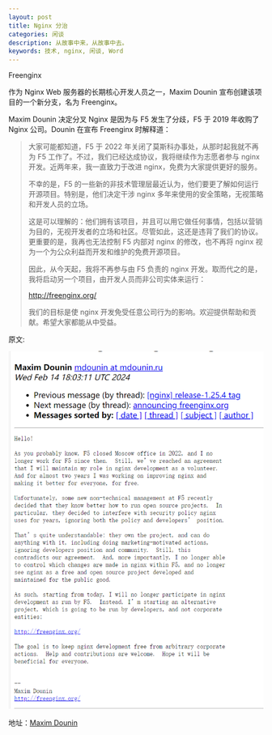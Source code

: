 ```yaml
---
layout: post
title: Nginx 分治
categories: 闲谈
description: 从故事中来，从故事中去。
keywords: 技术, nginx, 闲谈, Word
---
```

Freenginx

作为 Nginx Web 服务器的长期核心开发人员之一，Maxim Dounin 宣布创建该项目的一个新分支，名为 Freenginx。

Maxim Dounin 决定分叉 Nginx 是因为与 F5 发生了分歧，F5 于 2019 年收购了 Nginx 公司。Dounin 在宣布 Freenginx 时解释道：

> 大家可能都知道，F5 于 2022 年关闭了莫斯科办事处，从那时起我就不再为 F5 工作了。不过，我们已经达成协议，我将继续作为志愿者参与 nginx 开发。近两年来，我一直致力于改进 nginx，免费为大家提供更好的服务。
>
> 不幸的是，F5 的一些新的非技术管理层最近认为，他们要更了解如何运行开源项目。特别是，他们决定干涉 nginx 多年来使用的安全策略，无视策略和开发人员的立场。
>
> 这是可以理解的：他们拥有该项目，并且可以用它做任何事情，包括以营销为目的，无视开发者的立场和社区。尽管如此，这还是违背了我们的协议。更重要的是，我再也无法控制 F5 内部对 nginx 的修改，也不再将 nginx 视为一个为公众利益而开发和维护的免费开源项目。
>
> 因此，从今天起，我将不再参与由 F5 负责的 nginx 开发。取而代之的是，我将启动另一个项目，由开发人员而非公司实体来运行：
>
> http://freenginx.org/
>
> 我们的目标是使 nginx 开发免受任意公司行为的影响。欢迎提供帮助和贡献。希望大家都能从中受益。

原文:

![1708395157892](/images/2024-02-18-test/1708395157892.png)

地址：[Maxim Dounin](https://mailman.nginx.org/pipermail/nginx-devel/2024-February/K5IC6VYO2PB7N4HRP2FUQIBIBCGP4WAU.html "Nginx 分治")
